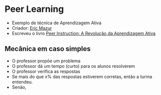 # Peer Learning

- Exemplo de técnica de Aprendizagem Ativa
- Criador: [Eric Mazur](http://ericmazur.com/)
- Escreveu o livro [Peer Instruction: A Revolução da Aprendizagem Ativa](http://loja.grupoa.com.br/livros/didatica-e-praticas-pedagogicas/peer-instruction/9788584290628)

## Mecânica em caso simples

- O professor propõe um problema
- O professor dá um tempo (curto) para os alunos resolverem
- O professor verifica as respostas
- Se mais do que x% das respostas estiverem corretas, então a turma entendeu.
- Senão, 

